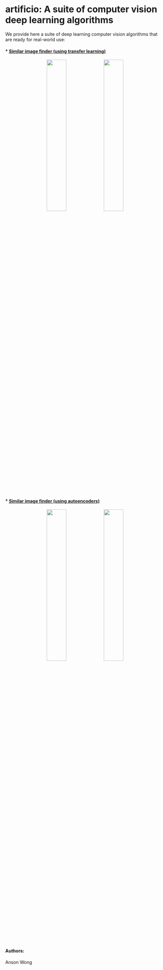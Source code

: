 # artificio: A suite of computer vision deep learning algorithms

We provide here a suite of deep learning computer vision algorithms that are ready for real-world use:

#### * [Similar image finder (using transfer learning)](https://github.com/ankonzoid/artificio/tree/master/similar_images_TL)

<p align="center"> 
<img src="https://github.com/ankonzoid/artificio/blob/master/similar_images_TL/output/rec/burger_test_rec.png" width="35%">
<img src="https://github.com/ankonzoid/artificio/blob/master/similar_images_TL/coverart/coverart.jpg" width="35%">
</p>

#### * [Similar image finder (using autoencoders)](https://github.com/ankonzoid/artificio/tree/master/similar_images_AE)

<p align="center"> 
<img src="https://github.com/ankonzoid/artificio/blob/master/similar_images_AE/output/result_burger_test.png" width="35%">
<img src="https://github.com/ankonzoid/artificio/blob/master/similar_images_AE/coverart/coverart.jpg" width="35%">
</p>

#### Authors:

Anson Wong
